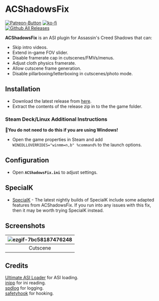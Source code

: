 # ACShadowsFix
[![Patreon-Button](https://github.com/Lyall/ACShadowsFix/blob/main/.github/Patreon-Button.png?raw=true)](https://www.patreon.com/Wintermance) 
[![ko-fi](https://ko-fi.com/img/githubbutton_sm.svg)](https://ko-fi.com/W7W01UAI9)<br />
[![Github All Releases](https://img.shields.io/github/downloads/Lyall/ACShadowsFix/total.svg)](https://github.com/Lyall/ACShadowsFix/releases)

**ACShadowsFix** is an ASI plugin for Assassin's Creed Shadows that can:
- Skip intro videos.
- Extend in-game FOV slider.
- Disable framerate cap in cutscenes/FMVs/menus.
- Adjust cloth physics framerate.
- Allow cutscene frame generation.
- Disable pillarboxing/letterboxing in cutscenes/photo mode.

## Installation  
- Download the latest release from [here](https://github.com/Lyall/ACShadowsFix/releases). 
- Extract the contents of the release zip in to the the game folder.  

### Steam Deck/Linux Additional Instructions
🚩**You do not need to do this if you are using Windows!**  
- Open the game properties in Steam and add `WINEDLLOVERRIDES="winmm=n,b" %command%` to the launch options.  

## Configuration
- Open **`ACShadowsFix.ini`** to adjust settings.

## SpecialK
- [SpecialK](https://www.special-k.info/) - The latest nightly builds of SpecialK include some adapted features from ACShadowsFix. If you run into any issues with this fix, then it may be worth trying SpecialK instead.

## Screenshots
| ![ezgif-7bc58187476248](https://github.com/user-attachments/assets/ea03950e-6a38-4253-8acd-4ba66c91374f) |
|:--:|
| Cutscene |

## Credits
[Ultimate ASI Loader](https://github.com/ThirteenAG/Ultimate-ASI-Loader) for ASI loading. <br />
[inipp](https://github.com/mcmtroffaes/inipp) for ini reading. <br />
[spdlog](https://github.com/gabime/spdlog) for logging. <br />
[safetyhook](https://github.com/cursey/safetyhook) for hooking.

